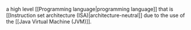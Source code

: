 a high level [[Programming language|programming language]] that is [[Instruction set architecture (ISA)|architecture-neutral]] due to the use of the [[Java Virtual Machine (JVM)]].